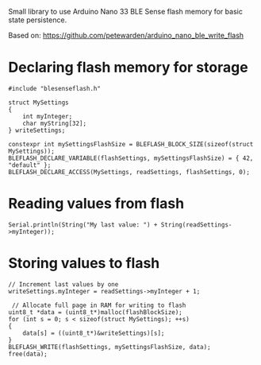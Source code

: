 Small library to use Arduino Nano 33 BLE Sense flash memory for basic state persistence.

Based on: https://github.com/petewarden/arduino_nano_ble_write_flash

# Declaring flash memory for storage

```
#include "blesenseflash.h"

struct MySettings
{
	int myInteger;
	char myString[32];
} writeSettings;

constexpr int mySettingsFlashSize = BLEFLASH_BLOCK_SIZE(sizeof(struct MySettings));
BLEFLASH_DECLARE_VARIABLE(flashSettings, mySettingsFlashSize) = { 42, "default" };
BLEFLASH_DECLARE_ACCESS(MySettings, readSettings, flashSettings, 0);
```

# Reading values from flash

```
Serial.println(String("My last value: ") + String(readSettings->myInteger));
```

# Storing values to flash

```
// Increment last values by one
writeSettings.myInteger = readSettings->myInteger + 1;

 // Allocate full page in RAM for writing to flash
uint8_t *data = (uint8_t*)malloc(flashBlockSize);
for (int s = 0; s < sizeof(struct MySettings); ++s)
{
	data[s] = ((uint8_t*)&writeSettings)[s];
}
BLEFLASH_WRITE(flashSettings, mySettingsFlashSize, data);
free(data);
```
